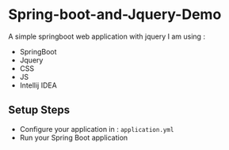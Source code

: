 # Spring-boot-and-Jquery-Demo
A simple springboot web application with jquery I am using : 
- SpringBoot
- Jquery
- CSS
- JS
- Intellij IDEA

## Setup Steps
- Configure your application in : `application.yml`
- Run your Spring Boot application
